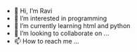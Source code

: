 - 👋 Hi, I’m Ravi
- 👀 I’m interested in programming 
- 🌱 I’m currently learning html and python
- 💞️ I’m looking to collaborate on ...
- 📫 How to reach me ...

<!---
Ravi207123/Ravi207123 is a ✨ special ✨ repository because its `README.md` (this file) appears on your GitHub profile.
You can click the Preview link to take a look at your changes.
--->
